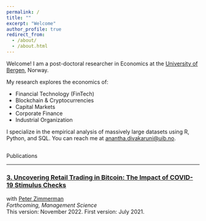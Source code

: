 ```yaml
---
permalink: /
title: ""
excerpt: "Welcome"
author_profile: true
redirect_from:
  - /about/
  - /about.html
---
```


Welcome! I am a post-doctoral researcher in Economics at the [University of Bergen](https://www.uib.no/econ]
), Norway.

My research explores the economics of:
*  Financial Technology (FinTech)
*  Blockchain & Cryptocurrencies
*  Capital Markets
*  Corporate Finance
*  Industrial Organization

I specialize in the empirical analysis of massively large datasets using R, Python, and SQL. You can reach me at [anantha.divakaruni@uib.no](anantha.divakarun@uib.no).

##   
Publications

___

### [3\. Uncovering Retail Trading in Bitcoin: The Impact of COVID-19 Stimulus Checks](https://papers.ssrn.com/abstract=3888393)

with [Peter Zimmerman](https://sites.google.com/view/peter-zimmerman/)   
_Forthcoming, Management Science_  
This version: November 2022. First version: July 2021.  
<!--- \[[arXiv](https://arxiv.org/abs/2010.04814)\] \[[pdf](https://pedrohcgs.github.io/files/Roth_SantAnna_ECMA2022.pdf)\] -->
